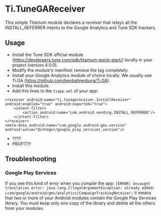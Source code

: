 # Ti.TuneGAReceiver

This simple Titanium module declares a receiver that relays all the INSTALL_REFERRER intents to the Google Analytics and Tune SDK trackers.

## Usage

- Install the Tune SDK official module (https://developers.tune.com/sdk/titanium-quick-start/) locally in your project (version 4.0.0).
- Modify the module's manifest: remove the tag <receiver> completely.
- Install your Google Analytics module of choice locally. We usually use Ti.GA (https://github.com/benbahrenburg/Ti.GA).
- Install this module.
- Add this lines to the `tiapp.xml` of your app:

```
<receiver android:name="ti.tunegareceiver.InstallReceiver" android:enabled="true" android:exported="true">
	<intent-filter>
		<action android:name="com.android.vending.INSTALL_REFERRER"/>
	</intent-filter>
</receiver>
<meta-data android:name="com.google.android.gms.version" android:value="@integer/google_play_services_version"/>
```
- ????
- PROFIT!!!

## Troubleshooting

### Google Play Services

If you see this kind of error when you compile the app:
`[ERROR] Uncaught translation error: java.lang.IllegalArgumentException: already added: Lcom/google/android/gms/analytics/CampaignTrackingReceiver;`
it means that two or more of your Android modules contain the Google Play Services library. You must keep only one copy of the library and delete all the others from your modules.